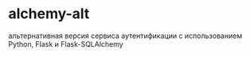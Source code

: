 # alchemy-alt
альтернативная версия сервиса аутентификации с использованием Python, Flask и Flask-SQLAlchemy
